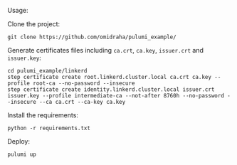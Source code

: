 
Usage:

Clone the project:

    git clone https://github.com/omidraha/pulumi_example/

Generate certificates files including `ca.crt`, `ca.key`, `issuer.crt` and `issuer.key`:

    cd pulumi_example/linkerd
    step certificate create root.linkerd.cluster.local ca.crt ca.key --profile root-ca --no-password --insecure
    step certificate create identity.linkerd.cluster.local issuer.crt issuer.key --profile intermediate-ca --not-after 8760h --no-password --insecure --ca ca.crt --ca-key ca.key

Install the requirements: 

    python -r requirements.txt

Deploy:

    pulumi up 
